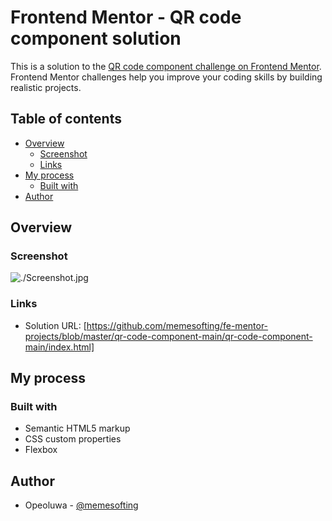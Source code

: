 # Frontend Mentor - QR code component solution

This is a solution to the [QR code component challenge on Frontend Mentor](https://www.frontendmentor.io/challenges/qr-code-component-iux_sIO_H). Frontend Mentor challenges help you improve your coding skills by building realistic projects. 

## Table of contents

- [Overview](#overview)
  - [Screenshot](#screenshot)
  - [Links](#links)
- [My process](#my-process)
  - [Built with](#built-with)
- [Author](#author)

## Overview

### Screenshot

![./Screenshot.jpg](./Screenshot.jpg)

### Links

- Solution URL: [https://github.com/memesofting/fe-mentor-projects/blob/master/qr-code-component-main/qr-code-component-main/index.html]

## My process

### Built with

- Semantic HTML5 markup
- CSS custom properties
- Flexbox

## Author

- Opeoluwa - [@memesofting](https://www.frontendmentor.io/profile/memesofting)